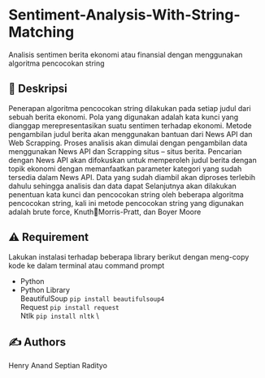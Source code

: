 # Sentiment-Analysis-With-String-Matching
Analisis sentimen berita ekonomi atau finansial dengan menggunakan algoritma pencocokan string
## :scroll: Deskripsi
Penerapan algoritma pencocokan string dilakukan pada setiap judul dari sebuah berita ekonomi. Pola yang digunakan adalah kata kunci yang dianggap merepresentasikan suatu sentimen terhadap ekonomi. Metode pengambilan judul berita akan menggunakan bantuan dari News API dan Web Scrapping. Proses analisis akan dimulai dengan pengambilan data menggunakan News API dan Scrapping situs – situs berita. Pencarian dengan News API akan difokuskan untuk memperoleh judul berita dengan topik ekonomi dengan memanfaatkan parameter kategori yang sudah tersedia dalam News API. Data yang sudah diambil akan diproses terlebih dahulu sehingga analisis dan data dapat Selanjutnya akan dilakukan penentuan kata kunci dan pencocokan string oleh beberapa algoritma pencocokan string, kali ini metode pencocokan string yang digunakan adalah brute force, KnuthMorris-Pratt, dan Boyer Moore

## :warning: Requirement
Lakukan instalasi terhadap beberapa library berikut dengan meng-copy kode ke dalam terminal atau command prompt
- Python
- Python Library \
BeautifulSoup
`pip install beautifulsoup4` \
Request
`pip install request` \
Ntlk
`pip install nltk` \

## :writing_hand: Authors
Henry Anand Septian Radityo
